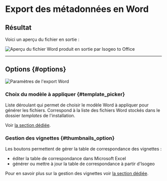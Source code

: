 # Export des métadonnées en Word

## Résultat

Voici un aperçu du fichier en sortie :

![Aperçu du fichier Word produit en sortie par Isogeo to Office](/assets/i2o_word_result.png)

---

## Options {#options}

![Paramètres de l&apos;export Word](/assets/settings_word.png)

### Choix du modèle à appliquer {#template_picker}

Liste déroulant qui permet de choisir le modèle Word à appliquer pour générer les fichiers. Correspond à la liste des fichiers Word stockés dans le dossier _templates_ de l'installation.

Voir [la section dédiée](/export/word/template.md).

### Gestion des vignettes {#thumbnails_option}

Les boutons permettent de gérer la table de correspondance des vignettes :

- éditer la table de correspondance dans Microsoft Excel
- générer ou mettre à jour la table de correspondance à partir d&apos;Isogeo

Pour en savoir plus sur la gestion des vignettes voir [la section dédiée](/export/word/thumbnails.md).
